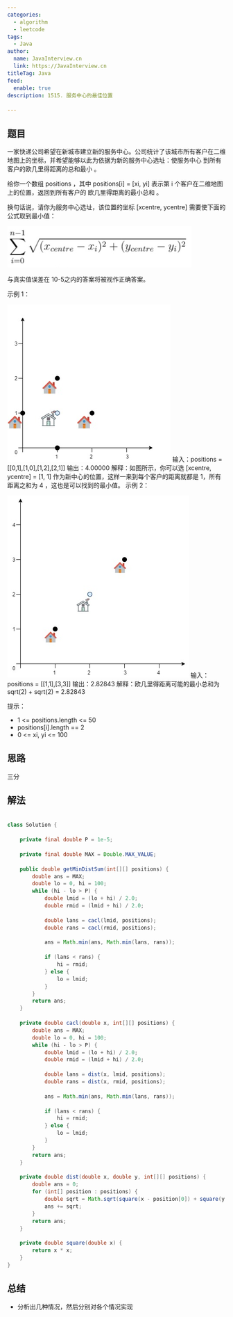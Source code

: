 ```yaml
---
categories:
  - algorithm
  - leetcode
tags:
  - Java
author: 
  name: JavaInterview.cn
  link: https://JavaInterview.cn
titleTag: Java
feed:
  enable: true
description: 1515. 服务中心的最佳位置

---
```


## 题目

一家快递公司希望在新城市建立新的服务中心。公司统计了该城市所有客户在二维地图上的坐标，并希望能够以此为依据为新的服务中心选址：使服务中心 到所有客户的欧几里得距离的总和最小 。

给你一个数组 positions ，其中 positions[i] = [xi, yi] 表示第 i 个客户在二维地图上的位置，返回到所有客户的 欧几里得距离的最小总和 。

换句话说，请你为服务中心选址，该位置的坐标 [xcentre, ycentre] 需要使下面的公式取到最小值：



![q4_edited.jpg](..%2F..%2F..%2Fmedia%2Fpictures%2Fleetcode%2Fq4_edited.jpg)

与真实值误差在 10-5之内的答案将被视作正确答案。



示例 1：


![q4_e1.jpg](..%2F..%2F..%2Fmedia%2Fpictures%2Fleetcode%2Fq4_e1.jpg)
    输入：positions = [[0,1],[1,0],[1,2],[2,1]]
    输出：4.00000
    解释：如图所示，你可以选 [xcentre, ycentre] = [1, 1] 作为新中心的位置，这样一来到每个客户的距离就都是 1，所有距离之和为 4 ，这也是可以找到的最小值。
示例 2：



![q4_e3.jpg](..%2F..%2F..%2Fmedia%2Fpictures%2Fleetcode%2Fq4_e3.jpg)
    输入：positions = [[1,1],[3,3]]
    输出：2.82843
    解释：欧几里得距离可能的最小总和为 sqrt(2) + sqrt(2) = 2.82843


提示：

* 1 <= positions.length <= 50
* positions[i].length == 2
* 0 <= xi, yi <= 100

## 思路

三分

## 解法
```java

class Solution {

    private final double P = 1e-5;

    private final double MAX = Double.MAX_VALUE;

    public double getMinDistSum(int[][] positions) {
        double ans = MAX;
        double lo = 0, hi = 100;
        while (hi - lo > P) {
            double lmid = (lo + hi) / 2.0;
            double rmid = (lmid + hi) / 2.0;

            double lans = cacl(lmid, positions);
            double rans = cacl(rmid, positions);

            ans = Math.min(ans, Math.min(lans, rans));

            if (lans < rans) {
                hi = rmid;
            } else {
                lo = lmid;
            }
        }
        return ans;
    }

    private double cacl(double x, int[][] positions) {
        double ans = MAX;
        double lo = 0, hi = 100;
        while (hi - lo > P) {
            double lmid = (lo + hi) / 2.0;
            double rmid = (lmid + hi) / 2.0;

            double lans = dist(x, lmid, positions);
            double rans = dist(x, rmid, positions);

            ans = Math.min(ans, Math.min(lans, rans));

            if (lans < rans) {
                hi = rmid;
            } else {
                lo = lmid;
            }
        }
        return ans;
    }

    private double dist(double x, double y, int[][] positions) {
        double ans = 0;
        for (int[] position : positions) {
            double sqrt = Math.sqrt(square(x - position[0]) + square(y - position[1]));
            ans += sqrt;
        }
        return ans;
    }

    private double square(double x) {
        return x * x;
    }
}
```

## 总结

- 分析出几种情况，然后分别对各个情况实现 
